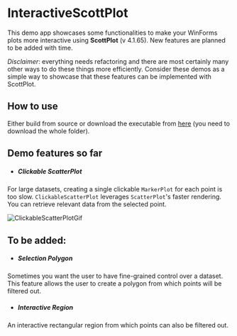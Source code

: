 # **InteractiveScottPlot**
This demo app showcases some functionalities to make your WinForms plots more interactive using **ScottPlot** (v 4.1.65).
New features are planned to be added with time. 

*Disclaimer*: everything needs refactoring and there are most certainly many other ways to do these things more efficiently. Consider these demos as a simple way to showcase that these features can be implemented with ScottPlot.   

## How to use

Either build from source or download the executable from [here](https://drive.google.com/drive/folders/1_kgA5SSh7CUCsguNE2K13mXm84SbXpBL?usp=sharing) (you need to download the whole folder). 

## Demo features so far

- ##### Clickable ScatterPlot

For large datasets, creating a single clickable `MarkerPlot` for each point is too slow. `ClickableScatterPlot` leverages `ScatterPlot`'s faster rendering. You can retrieve relevant data from the selected point.

![ClickableScatterPlotGif](https://github.com/gabrielgcma/InteractiveScottPlot/assets/93090939/72179590-7e8e-41b6-a907-a54331de678c)

## To be added:

- ##### Selection Polygon

Sometimes you want the user to have fine-grained control over a dataset. This feature allows the user to create a polygon from which points will be filtered out.

- ##### Interactive Region

An interactive rectangular region from which points can also be filtered out.







